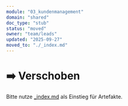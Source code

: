 ```yaml
---
module: "03_kundenmanagement"
domain: "shared"
doc_type: "stub"
status: "moved"
owner: "team/leads"
updated: "2025-09-27"
moved_to: "./_index.md"
---
```

# ➡️ Verschoben
Bitte nutze [_index.md](./_index.md) als Einstieg für Artefakte.